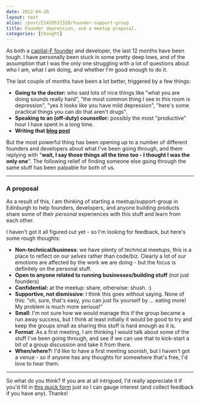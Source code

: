 ```yaml
---
date: 2012-04-20
layout: text
alias: /post/21429531320/founder-support-group
title: Founder depression, and a meetup proposal.
categories: [thought]
---
```


As both a [capital-F founder](http://blog.latentflip.com/post/19403885675/generalists-founders-imposters) and developer, the last 12 months have been tough. I have personally been stuck in some pretty deep lows, and of the assumption that I was the only one struggling with a lot of questions about who I am, what I am doing, and whether I'm good enough to do it.

The last couple of months have been a lot better, triggered by a few things:

* **Going to the doctor:** who said lots of nice things like "what you are doing sounds really hard", "the most common thing I see in this room is depression", "yes it looks like you have mild depression", "here's some practical things you can do that aren't drugs".
* **Speaking to an (off-duty) counsellor:** possibly the most "productive" hour I have spent in a long time.
* **Writing that [blog post](http://blog.latentflip.com/post/19403885675/generalists-founders-imposters)**

But the most powerful thing has been opening up to a number of different founders and developers about what I've been going through, and them replying with "**wait, I say those things all the time too - I thought I was the only one**". The following relief of finding someone else going through the same stuff has been palpable for both of us.

---
### A proposal

As a result of this, I am thinking of starting a meetup/support-group in Edinburgh to help founders, developers, and anyone building products share some of their _personal_ experiences with this stuff and learn from each other.

I haven't got it all figured out yet - so I'm looking for feedback, but here's some rough thoughts:

* **Non-technical/business**: we have plenty of technical meetups, this is a place to reflect on our _selves_ rather than code/biz. Clearly a lot of our emotions are affected by the work we are doing - but the focus is definitely on the personal stuff.
* **Open to anyone related to running businesses/building stuff** (not just founders)
* **Confidential:** at the meetup: share, otherwise: shush. :)
* **Supportive, not dismissive**: I think this goes without saying. None of this: "oh, sure, that's easy, you can just fix yourself by … eating more! My problem is much more serious!"
* **Small**: I'm not sure how we would manage this if the group became a run away success, but I think at least initially it would be good to try and keep the groups small as sharing this stuff is hard enough as it is.
* **Format**: As a first meeting, I am thinking I would talk about some of the stuff I've been going through, and see if we can use that to kick-start a bit of a group discussion and take it from there.
* **When/where?:** I'd like to have a first meeting soonish, but I haven't got a venue - so if anyone has any thoughts for somewhere that's free, I'd love to hear them.

---
So what do you think? If you are at all intrigued, I'd really appreciate it if you'd fill in [this quick form](https://docs.google.com/a/latentflip.com/spreadsheet/viewform?formkey=dFFoLTV4d3BTTzBLX3BWemxnVEZVeWc6MQ#gid=0) just so I can gauge interest (and collect feedback if you have any). Thanks!
